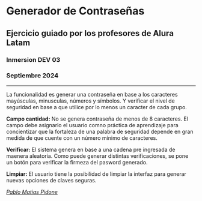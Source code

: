# Generador de Contraseñas

## Ejercicio guiado por los profesores de Alura Latam
### Inmersion DEV 03
### Septiembre 2024
__________________

La funcionalidad es generar una contraseña en base a los caracteres mayúsculas, minusculas, números y símbolos. Y verificar el nivel de seguridad en base a que utilice por lo menos un caracter de cada grupo.

**Campo cantidad:** No se genera contraseña de menos de 8 caracteres. El campo debe asignarlo el usuario comno práctica de aprendizaje para concientizar que la fortaleza de una palabra de seguridad depende en gran medida de que cuente con un número mínimo de caracteres. 

**Verificar:** El sistema genera en base a una cadena pre ingresada de maenera aleatoria. Como puede generar distintas verificaciones, se pone un botón para verificar la firmeza del pasword generado.

**Limpiar:** El usuario tiene la posibilidad de limpiar la interfaz para generar nuevas opciones de claves seguras.

_[Pablo Matias Pidone](mailto:pablomatias.ph@gmail.com)_